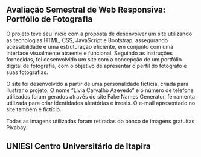 
## Avaliação Semestral de Web Responsiva: Portfólio de Fotografia

O projeto teve seu início com a proposta de desenvolver um site utilizando as tecnologias HTML, CSS, JavaScript e Bootstrap, assegurando acessibilidade e uma estruturação eficiente, em conjunto com uma interface visualmente atraente e funcional. Seguindo as instruções fornecidas, foi desenvolvido um site com a concepção de um portfólio digital de fotografia, com o objetivo de apresentar o perfil do fotógrafo e suas fotografias.

O site foi desenvolvido a partir de uma personalidade fictícia, criada para ilustrar o projeto. O nome “Livia Carvalho Azevedo” e o número de telefone utilizados foram gerados através do site Fake Names Generator, ferramenta utilizada para criar identidades aleatórias e irreais. O e-mail apresentado no site também é fictício.

Todas as imagens utilizadas foram retiradas do banco de imagens gratuitas Pixabay.

## UNIESI Centro Universitário de Itapira
